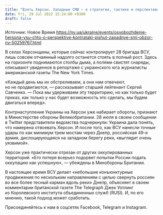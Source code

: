 ```yaml
---
title: "Взять Херсон. Западные СМИ — о стратегии, тактике и перспективах одной из самых амбициозных операций ВСУ в этой войне"
date: Fri, 29 Jul 2022 15:24:00 +0300
draft: false
---
```

Источник: Новое Время https://nv.ua/ukraine/events/osvobozhdenie-hersona-vsu-chto-o-perspektive-kontrataki-pishut-zapadnye-smi-obzor-nv-50259767.html


В селах Херсонщины, которые сейчас контролирует 28 бригада ВСУ, лишь совсем отчаянный надолго останется стоять в полный рост. Здесь на горизонте поднимаются столбы дыма, а полями свистят снаряды, описывают увиденное в репортаже с украинского юга журналисты американской газеты The New York Times.

«Каждый день мы их обстреливаем, а они нам отвечают, но не продвигаются, — рассказывает старший лейтенант Сергей Савченко. — Пока мы удерживаем эту территорию, но как только будет приказ, как только у нас будет возможность это сделать, мы будем двигаться вперед».

Контрнаступление Украины на Херсон уже набирает обороты, признают в Министерстве обороны Великобритании. 28 июля в своем сообщении в Twitter представители ведомства подчеркнули: Украина дала понять, что намерена отвоевать Херсон. И после того, как ВСУ нанесли точные удары по как минимум трем мостам через Днепр, российская 49-я армия, дислоцирующаяся на западном берегу реки, «выглядит очень уязвимой».

Херсон уже практически отрезан от других оккупированных территорий. «Его потеря всерьез подорвет попытки России подать оккупацию как успешную», — убеждены в Минобороны Британии.

В настоящее время ВСУ делает «небольшие конъюнктурные продвижения по нескольким направлениям с целью свернуть россиян во все более тесный карман вдоль реки» Днепр, объясняет в своем комментарии британской газете The Telegraph Джек Уотлинг из Королевского института объединенных служб (RUSI). И, по его мнению, такой подход может сработать.

Присоединяйтесь к нам в соцсетях Facebook, Telegram и Instagram.
